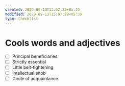 ```yaml
---
created: 2020-09-13T12:52:32+05:30
modified: 2020-09-13T15:07:29+05:30
type: Checklist
---
```


# Cools words and adjectives

- [ ] Principal beneficiaries
- [ ] Strictly essential
- [ ] Little belt-tightening
- [ ] Intellectual snob
- [ ] Circle of acquaintance
